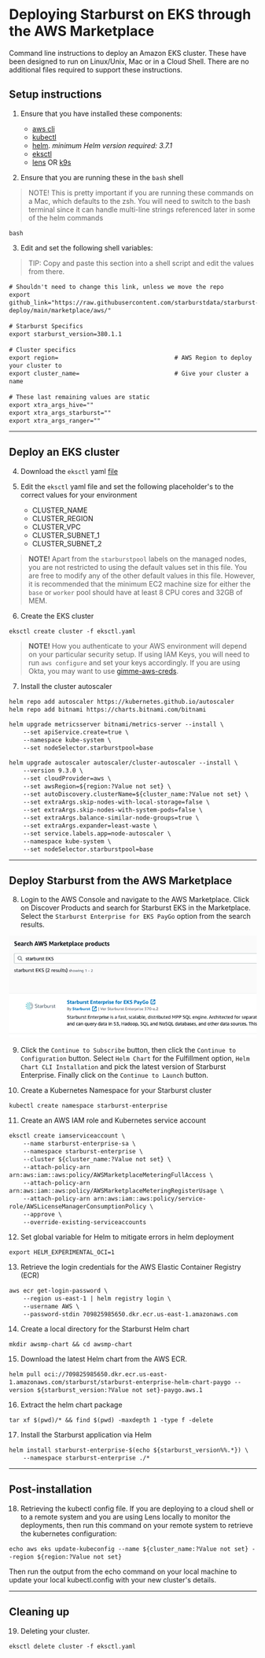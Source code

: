 # Deploying Starburst on EKS through the AWS Marketplace
Command line instructions to deploy an Amazon EKS cluster. These have been designed to run on Linux/Unix, Mac or in a Cloud Shell. There are no additional files required to support these instructions.

## Setup instructions

1. Ensure that you have installed these components:
    - [aws cli](https://docs.aws.amazon.com/cli/latest/userguide/install-cliv2.html)
    - [kubectl](https://kubernetes.io/docs/tasks/tools/install-kubectl/)
    - [helm](https://helm.sh/docs/intro/install/). *minimum Helm version required: 3.7.1*
    - [eksctl](https://eksctl.io/introduction/#installation)
    - [lens](https://k8slens.dev/) OR [k9s](https://k9scli.io/)

2. Ensure that you are running these in the `bash` shell

>NOTE!
This is pretty important if you are running these commands on a Mac, which defaults to the zsh. You will need to switch to the bash terminal since it can handle multi-line strings referenced later in some of the helm commands

```shell
bash
```

3. Edit and set the following shell variables:

>TIP: Copy and paste this section into a shell script and edit the values from there.

```shell
# Shouldn't need to change this link, unless we move the repo
export github_link="https://raw.githubusercontent.com/starburstdata/starburst-deploy/main/marketplace/aws/"

# Starburst Specifics
export starburst_version=380.1.1

# Cluster specifics
export region=                                 # AWS Region to deploy your cluster to
export cluster_name=                           # Give your cluster a name

# These last remaining values are static
export xtra_args_hive=""
export xtra_args_starburst=""
export xtra_args_ranger=""
```

---
## Deploy an EKS cluster

4. Download the `eksctl` yaml [file](https://raw.githubusercontent.com/starburstdata/starburst-deploy/main/aws/eksctl.yaml)

5. Edit the `eksctl` yaml file and set the following placeholder's to the correct values for your environment
    - CLUSTER_NAME
    - CLUSTER_REGION
    - CLUSTER_VPC
    - CLUSTER_SUBNET_1
    - CLUSTER_SUBNET_2

>**NOTE!**
Apart from the `starburstpool` labels on the managed nodes, you are not restricted to using the default values set in this file. You are free to modify any of the other default values in this file. However, it is recommended that the minimum EC2 machine size for either the `base` or `worker` pool should have at least 8 CPU cores and 32GB of MEM.

6. Create the EKS cluster
```shell
eksctl create cluster -f eksctl.yaml
```

>**NOTE!**
How you authenticate to your AWS environment will depend on your particular security setup. If using IAM Keys, you will need to run `aws configure` and set your keys accordingly. If you are using Okta, you may want to use [gimme-aws-creds](https://github.com/Nike-Inc/gimme-aws-creds).

7. Install the cluster autoscaler
```shell
helm repo add autoscaler https://kubernetes.github.io/autoscaler
helm repo add bitnami https://charts.bitnami.com/bitnami
```

```shell
helm upgrade metricsserver bitnami/metrics-server --install \
    --set apiService.create=true \
    --namespace kube-system \
    --set nodeSelector.starburstpool=base
```

```shell
helm upgrade autoscaler autoscaler/cluster-autoscaler --install \
    --version 9.3.0 \
    --set cloudProvider=aws \
    --set awsRegion=${region:?Value not set} \
    --set autoDiscovery.clusterName=${cluster_name:?Value not set} \
    --set extraArgs.skip-nodes-with-local-storage=false \
    --set extraArgs.skip-nodes-with-system-pods=false \
    --set extraArgs.balance-similar-node-groups=true \
    --set extraArgs.expander=least-waste \
    --set service.labels.app=node-autoscaler \
    --namespace kube-system \
    --set nodeSelector.starburstpool=base
```

---
## Deploy Starburst from the AWS Marketplace

8. Login to the AWS Console and navigate to the AWS Marketplace. Click on Discover Products and search for Starburst EKS in the Marketplace. Select the `Starburst Enterprise for EKS PayGo` option from the search results.
<img src="./img/aws_eks_marketplace_paygo_listing.png?sanitize=true">

9. Click the `Continue to Subscribe` button, then click the `Continue to Configuration` button. Select `Helm Chart` for the Fulfillment option, `Helm Chart CLI Installation` and pick the latest version of Starburst Enterprise. Finally click on the `Continue to Launch` button.

10. Create a Kubernetes Namespace for your Starburst cluster
```shell
kubectl create namespace starburst-enterprise
```

11. Create an AWS IAM role and Kubernetes service account
```shell
eksctl create iamserviceaccount \
    --name starburst-enterprise-sa \
    --namespace starburst-enterprise \
    --cluster ${cluster_name:?Value not set} \
    --attach-policy-arn arn:aws:iam::aws:policy/AWSMarketplaceMeteringFullAccess \
    --attach-policy-arn arn:aws:iam::aws:policy/AWSMarketplaceMeteringRegisterUsage \
    --attach-policy-arn arn:aws:iam::aws:policy/service-role/AWSLicenseManagerConsumptionPolicy \
    --approve \
    --override-existing-serviceaccounts
```

12. Set global variable for Helm to mitigate errors in helm deployment
```shell
export HELM_EXPERIMENTAL_OCI=1
```

13. Retrieve the login credentials for the AWS Elastic Container Registry (ECR)
```shell
aws ecr get-login-password \
    --region us-east-1 | helm registry login \
    --username AWS \
    --password-stdin 709825985650.dkr.ecr.us-east-1.amazonaws.com
```

14. Create a local directory for the Starburst Helm chart
```shell
mkdir awsmp-chart && cd awsmp-chart
```

15. Download the latest Helm chart from the AWS ECR.
```shell
helm pull oci://709825985650.dkr.ecr.us-east-1.amazonaws.com/starburst/starburst-enterprise-helm-chart-paygo --version ${starburst_version:?Value not set}-paygo.aws.1
```

16. Extract the helm chart package
```shell
tar xf $(pwd)/* && find $(pwd) -maxdepth 1 -type f -delete
```

17. Install the Starburst application via Helm
```shell
helm install starburst-enterprise-$(echo ${starburst_version%%.*}) \
    --namespace starburst-enterprise ./* 
```

---
## Post-installation

18. Retrieving the kubectl config file.
If you are deploying to a cloud shell or to a remote system and you are using Lens locally to monitor the deployments, then run this command on your remote system to retrieve the kubernetes configuration:
```shell
echo aws eks update-kubeconfig --name ${cluster_name:?Value not set} --region ${region:?Value not set}
```
Then run the output from the echo command on your local machine to update your local kubectl.config with your new cluster's details.

---

## Cleaning up

19. Deleting your cluster.
```shell
eksctl delete cluster -f eksctl.yaml 
```

